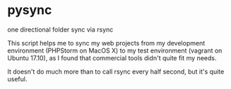 # pysync
one directional folder sync via rsync

This script helps me to sync my web projects from my development environment (PHPStorm on MacOS X) to my test environment 
(vagrant on Ubuntu 17.10), as I found that commercial tools didn't quite fit my needs.

It doesn't do much more than to call rsync every half second, but it's quite useful.
